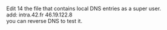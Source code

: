 <p>
Edit 14 the file that contains local DNS entries as a super user.
<br>
add: intra.42.fr 46.19.122.8

<br>
you can reverse DNS to test it.
</p>